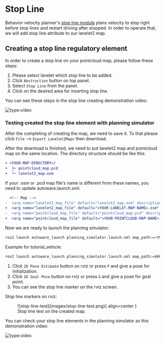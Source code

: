# Stop Line

Behavior velocity planner's [stop line module](https://autowarefoundation.github.io/autoware.universe/main/planning/behavior_velocity_stop_line_module/) plans velocity
to stop right before stop lines and restart driving after stopped.
In order to operate that, we will add stop line attribute to our lanelet2 map.

## Creating a stop line regulatory element

In order to create a stop line on your pointcloud map, please follow these steps:

1. Please select lanelet which stop line to be added.
2. Click `Abstraction` button on top panel.
3. Select `Stop Line` from the panel.
4. Click on the desired area for inserting stop line.

You can see these steps in the stop line creating demonstration video:

![type:video](https://youtube.com/embed/cgTSA50Yfyo)

### Testing created the stop line element with planning simulator

After the completing of creating the map, we need to save it.
To that please click `File` --> `Export Lanelet2Maps` then download.

After the download is finished,
we need to put lanelet2 map and pointcloud map on the same location.
The directory structure should be like this:

```diff
+ <YOUR-MAP-DIRECTORY>/
+  ├─ pointcloud_map.pcd
+  └─ lanelet2_map.osm
```

If your .osm or .pcd map file's name is different from these names,
you need to update autoware.launch.xml:

```diff
  <!-- Map -->
-  <arg name="lanelet2_map_file" default="lanelet2_map.osm" description="lanelet2 map file name"/>
+  <arg name="lanelet2_map_file" default="<YOUR-LANELET-MAP-NAME>.osm" description="lanelet2 map file name"/>
-  <arg name="pointcloud_map_file" default="pointcloud_map.pcd" description="pointcloud map file name"/>
+  <arg name="pointcloud_map_file" default="<YOUR-POINTCLOUD-MAP-NAME>.pcd" description="pointcloud map file name"/>
```

Now we are ready to launch the planning simulator:

```bash
ros2 launch autoware_launch planning_simulator.launch.xml map_path:=<YOUR-MAP-FOLDER-DIR> vehicle_model:=<YOUR-VEHICLE-MODEL> sensor_model:=<YOUR-SENSOR-KIT>
```

Example for tutorial_vehicle:

```bash
ros2 launch autoware_launch planning_simulator.launch.xml map_path:=$HOME/Files/autoware_map/tutorial_map/ vehicle_model:=tutorial_vehicle sensor_model:=tutorial_vehicle_sensor_kit vehicle_id:=tutorial_vehicle
```

1. Click `2D Pose Estimate` button on rviz or press `P` and give a pose for initialization.
2. Click `2D Goal Pose` button on rviz or press `G` and give a pose for goal point.
3. You can see the stop line marker on the rviz screen.

Stop line markers on rviz:

<figure markdown>
  ![stop-line-test](images/stop-line-test.png){ align=center }
  <figcaption>
    Stop line test on the created map.
  </figcaption>
</figure>

You can check your stop line elements in the planning simulator as this demonstration video:

![type:video](https://youtube.com/embed/cAQ_ulo7LHo)
